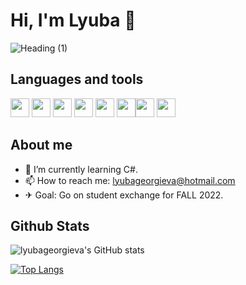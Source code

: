 # Hi, I'm Lyuba 🤩
![Heading (1)](https://user-images.githubusercontent.com/74876532/149448656-69fd73f7-490c-4170-a1f0-c081142f0f03.png)



## **Languages and tools**
 <img src="https://cdn.jsdelivr.net/npm/programming-languages-logos/src/java/java.png" height="30"> <img src="https://cdn.jsdelivr.net/npm/programming-languages-logos/src/html/html.png" height="30"> <img src="https://img.icons8.com/color/48/000000/css3.png" height="30"/> <img src="https://img.icons8.com/color/48/000000/javascript--v1.png" height="30"/> <img src="https://img.icons8.com/color/48/000000/nodejs.png" height="30"/> <img src="https://img.icons8.com/color/48/000000/react-native.png" height="30"/><img src="https://img.icons8.com/external-tal-revivo-shadow-tal-revivo/48/000000/external-mongodb-a-cross-platform-document-oriented-database-program-logo-shadow-tal-revivo.png" height="30"/> <img src="https://img.icons8.com/color/48/000000/firebase.png"  height="30"/>
 
 
## **About me**
- 🌱 I’m currently learning C#.
- 📫 How to reach me: lyubageorgieva@hotmail.com
- ✈  Goal: Go on student exchange for FALL 2022.
<!-- - 👩‍💻  -->


## **Github Stats**

![lyubageorgieva's GitHub stats](https://github-readme-stats.vercel.app/api?username=lyubageorgieva&theme=tokyonight&show_icons=true)

[![Top Langs](https://github-readme-stats.vercel.app/api/top-langs/?username=lyubageorgieva&theme=tokyonight)](https://github.com/lyubageorgieva/github-readme-stats)


